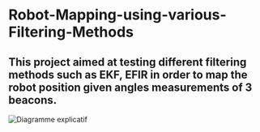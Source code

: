 # Robot-Mapping-using-various-Filtering-Methods
## This project aimed at testing different filtering methods such as EKF, EFIR in order to map the robot position given angles measurements of 3 beacons.
![Diagramme explicatif](images/photo.png)


